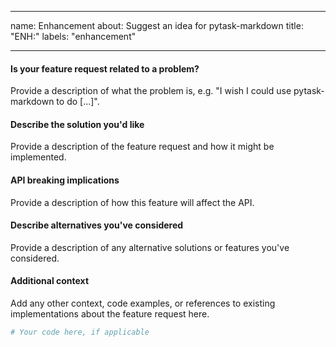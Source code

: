 ______________________________________________________________________

name: Enhancement about: Suggest an idea for pytask-markdown title: "ENH:" labels:
"enhancement"

______________________________________________________________________

#### Is your feature request related to a problem?

Provide a description of what the problem is, e.g. "I wish I could use pytask-markdown
to do \[...\]".

#### Describe the solution you'd like

Provide a description of the feature request and how it might be implemented.

#### API breaking implications

Provide a description of how this feature will affect the API.

#### Describe alternatives you've considered

Provide a description of any alternative solutions or features you've considered.

#### Additional context

Add any other context, code examples, or references to existing implementations about
the feature request here.

```python
# Your code here, if applicable
```
